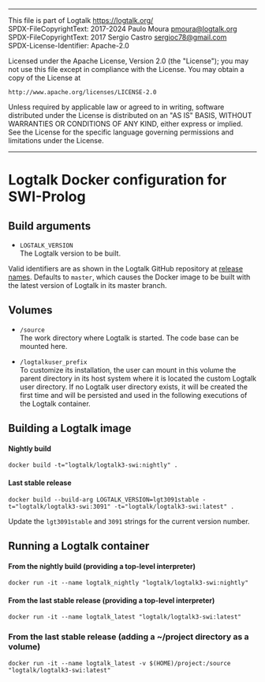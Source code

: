 ________________________________________________________________________

This file is part of Logtalk <https://logtalk.org/>  
SPDX-FileCopyrightText: 2017-2024 Paulo Moura <pmoura@logtalk.org>  
SPDX-FileCopyrightText: 2017 Sergio Castro <sergioc78@gmail.com>  
SPDX-License-Identifier: Apache-2.0

Licensed under the Apache License, Version 2.0 (the "License");
you may not use this file except in compliance with the License.
You may obtain a copy of the License at

    http://www.apache.org/licenses/LICENSE-2.0

Unless required by applicable law or agreed to in writing, software
distributed under the License is distributed on an "AS IS" BASIS,
WITHOUT WARRANTIES OR CONDITIONS OF ANY KIND, either express or implied.
See the License for the specific language governing permissions and
limitations under the License.
________________________________________________________________________


Logtalk Docker configuration for SWI-Prolog
===========================================


Build arguments
---------------

- `LOGTALK_VERSION`  
The Logtalk version to be built.

Valid identifiers are as shown in the Logtalk GitHub repository at [release names](https://github.com/LogtalkDotOrg/logtalk3/releases). Defaults to `master`, which causes the Docker image to be built with the latest version of Logtalk in its master branch.


Volumes
-------

- `/source`  
The work directory where Logtalk is started. The code base can be mounted here.

- `/logtalkuser_prefix`  
To customize its installation, the user can mount in this volume the parent directory in its host system where it is located the custom Logtalk user directory. If no Logtalk user directory exists, it will be created the first time and will be persisted and used in the following executions of the Logtalk container.


Building a Logtalk image
------------------------

#### Nightly build

	docker build -t="logtalk/logtalk3-swi:nightly" .

#### Last stable release

	docker build --build-arg LOGTALK_VERSION=lgt3091stable -t="logtalk/logtalk3-swi:3091" -t="logtalk/logtalk3-swi:latest" .

Update the `lgt3091stable` and `3091` strings for the current version number.


Running a Logtalk container
---------------------------

#### From the nightly build (providing a top-level interpreter)

	docker run -it --name logtalk_nightly "logtalk/logtalk3-swi:nightly"

#### From the last stable release (providing a top-level interpreter)

	docker run -it --name logtalk_latest "logtalk/logtalk3-swi:latest"

### From the last stable release (adding a ~/project directory as a volume)

	docker run -it --name logtalk_latest -v $(HOME)/project:/source "logtalk/logtalk3-swi:latest"
